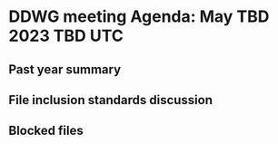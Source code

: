 # DDWG meeting Agenda: May TBD 2023 TBD UTC 

## Past year summary
## File inclusion standards discussion
## Blocked files
